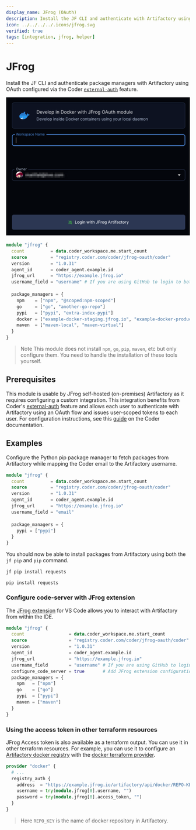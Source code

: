 ```yaml
---
display_name: JFrog (OAuth)
description: Install the JF CLI and authenticate with Artifactory using OAuth.
icon: ../../../../.icons/jfrog.svg
verified: true
tags: [integration, jfrog, helper]
---
```


# JFrog

Install the JF CLI and authenticate package managers with Artifactory using OAuth configured via the Coder [`external-auth`](https://coder.com/docs/v2/latest/admin/external-auth) feature.

![JFrog OAuth](../../.images/jfrog-oauth.png)

```tf
module "jfrog" {
  count          = data.coder_workspace.me.start_count
  source         = "registry.coder.com/coder/jfrog-oauth/coder"
  version        = "1.0.31"
  agent_id       = coder_agent.example.id
  jfrog_url      = "https://example.jfrog.io"
  username_field = "username" # If you are using GitHub to login to both Coder and Artifactory, use username_field = "username"

  package_managers = {
    npm    = ["npm", "@scoped:npm-scoped"]
    go     = ["go", "another-go-repo"]
    pypi   = ["pypi", "extra-index-pypi"]
    docker = ["example-docker-staging.jfrog.io", "example-docker-production.jfrog.io"]
    maven  = ["maven-local", "maven-virtual"]
  }
}
```

> Note
> This module does not install `npm`, `go`, `pip`, `maven`, etc but only configure them. You need to handle the installation of these tools yourself.

## Prerequisites

This module is usable by JFrog self-hosted (on-premises) Artifactory as it requires configuring a custom integration. This integration benefits from Coder's [external-auth](https://coder.com/docs/v2/latest/admin/external-auth) feature and allows each user to authenticate with Artifactory using an OAuth flow and issues user-scoped tokens to each user. For configuration instructions, see this [guide](https://coder.com/docs/v2/latest/guides/artifactory-integration#jfrog-oauth) on the Coder documentation.

## Examples

Configure the Python pip package manager to fetch packages from Artifactory while mapping the Coder email to the Artifactory username.

```tf
module "jfrog" {
  count          = data.coder_workspace.me.start_count
  source         = "registry.coder.com/coder/jfrog-oauth/coder"
  version        = "1.0.31"
  agent_id       = coder_agent.example.id
  jfrog_url      = "https://example.jfrog.io"
  username_field = "email"

  package_managers = {
    pypi = ["pypi"]
  }
}
```

You should now be able to install packages from Artifactory using both the `jf pip` and `pip` command.

```shell
jf pip install requests
```

```shell
pip install requests
```

### Configure code-server with JFrog extension

The [JFrog extension](https://open-vsx.org/extension/JFrog/jfrog-vscode-extension) for VS Code allows you to interact with Artifactory from within the IDE.

```tf
module "jfrog" {
  count                 = data.coder_workspace.me.start_count
  source                = "registry.coder.com/coder/jfrog-oauth/coder"
  version               = "1.0.31"
  agent_id              = coder_agent.example.id
  jfrog_url             = "https://example.jfrog.io"
  username_field        = "username" # If you are using GitHub to login to both Coder and Artifactory, use username_field = "username"
  configure_code_server = true       # Add JFrog extension configuration for code-server
  package_managers = {
    npm   = ["npm"]
    go    = ["go"]
    pypi  = ["pypi"]
    maven = ["maven"]
  }
}
```

### Using the access token in other terraform resources

JFrog Access token is also available as a terraform output. You can use it in other terraform resources. For example, you can use it to configure an [Artifactory docker registry](https://jfrog.com/help/r/jfrog-artifactory-documentation/docker-registry) with the [docker terraform provider](https://registry.terraform.io/providers/kreuzwerker/docker/latest/docs).

```tf
provider "docker" {
  # ...
  registry_auth {
    address  = "https://example.jfrog.io/artifactory/api/docker/REPO-KEY"
    username = try(module.jfrog[0].username, "")
    password = try(module.jfrog[0].access_token, "")
  }
}
```

> Here `REPO_KEY` is the name of docker repository in Artifactory.
